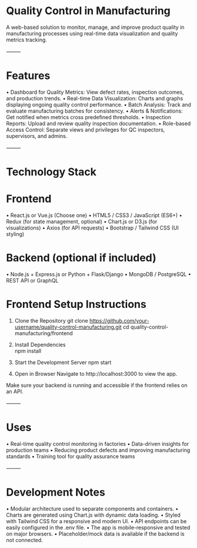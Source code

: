 # Quality Control in Manufacturing

A web-based solution to monitor, manage, and improve product quality in manufacturing processes using real-time data visualization and quality metrics tracking.

⸻

# Features
•	Dashboard for Quality Metrics: View defect rates, inspection outcomes, and production trends.
       •	Real-time Data Visualization: Charts and graphs displaying ongoing quality control performance.
       •	Batch Analysis: Track and evaluate manufacturing batches for consistency.
       •	Alerts & Notifications: Get notified when metrics cross predefined thresholds.
       •	Inspection Reports: Upload and review quality inspection documentation.
       •	Role-based Access Control: Separate views and privileges for QC inspectors, supervisors, and admins.

⸻

# Technology Stack

# Frontend
•	React.js or Vue.js (Choose one)
•	HTML5 / CSS3 / JavaScript (ES6+) 
•	Redux (for state management, optional)
•	Chart.js or D3.js (for visualizations)
•	Axios (for API requests)
•	Bootstrap / Tailwind CSS (UI styling)

# Backend (optional if included)
•	Node.js + Express.js or Python + Flask/Django
•	MongoDB / PostgreSQL
•	REST API or GraphQL
# Frontend Setup Instructions

1.	Clone the Repository
         git clone https://github.com/your-username/quality-control-manufacturing.git
         cd quality-control-manufacturing/frontend
		 
2.	Install Dependencies	
          npm install
		 
3.	Start the Development Server
          npm start 
	  
4.	Open in Browser
          Navigate to http://localhost:3000 to view the app.

Make sure your backend is running and accessible if the frontend relies on an API.

⸻

# Uses
•	Real-time quality control monitoring in factories
•	Data-driven insights for production teams
•	Reducing product defects and improving manufacturing standards
•	Training tool for quality assurance teams

⸻

# Development Notes
•	Modular architecture used to separate components and containers.
•	Charts are generated using Chart.js with dynamic data loading.
•	Styled with Tailwind CSS for a responsive and modern UI.
•	API endpoints can be easily configured in the .env file.
•	The app is mobile-responsive and tested on major browsers.
•	Placeholder/mock data is available if the backend is not connected.
